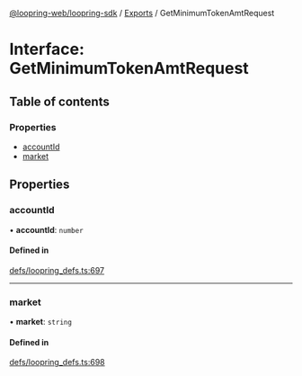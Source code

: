 [@loopring-web/loopring-sdk](../README.md) / [Exports](../modules.md) / GetMinimumTokenAmtRequest

# Interface: GetMinimumTokenAmtRequest

## Table of contents

### Properties

- [accountId](GetMinimumTokenAmtRequest.md#accountid)
- [market](GetMinimumTokenAmtRequest.md#market)

## Properties

### accountId

• **accountId**: `number`

#### Defined in

[defs/loopring_defs.ts:697](https://github.com/Loopring/loopring_sdk/blob/f560ad6/src/defs/loopring_defs.ts#L697)

___

### market

• **market**: `string`

#### Defined in

[defs/loopring_defs.ts:698](https://github.com/Loopring/loopring_sdk/blob/f560ad6/src/defs/loopring_defs.ts#L698)
